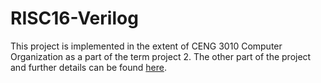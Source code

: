 # RISC16-Verilog
This project is implemented in the extent of CENG 3010 Computer Organization as a part of the term project 2. The other part of the project and further details can be found [here](github.com/omer-metin/CPU16-Simulator).

